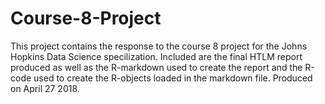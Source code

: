 # Course-8-Project
This project contains the response to the course 8 project for the Johns Hopkins Data Science specilization.
Included are the final HTLM report produced as well as the R-markdown used to create the report and the R-code used to create the R-objects loaded in the markdown file. 
Produced on April 27 2018.
